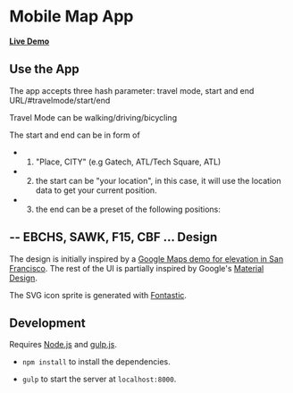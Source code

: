 Mobile Map App
=========

__[Live Demo]__

Use the App
-----

The app accepts three hash parameter: travel mode, start and end
URL/#travelmode/start/end

Travel Mode can be walking/driving/bicycling

The start and end can be in form of 
- 1. "Place, CITY" (e.g Gatech, ATL/Tech Square, ATL)
- 2. the start can be "your location", in this case, it will use the location data to get your current position.
- 3. the end can be a preset of the following positions:
 
-- EBCHS, SAWK, F15, CBF ...
Design
------

The design is initially inspired by a [Google Maps demo for elevation in San Francisco](https://embed-dot-more-than-a-map.appspot.com/demos/routing/elevation). The rest of the UI is partially inspired by Google's [Material Design](https://www.google.com/design/spec/material-design/introduction.html).

The SVG icon sprite is generated with [Fontastic](http://fontastic.me/).

Development
-----------

Requires [Node.js](http://nodejs.org/) and [gulp.js](http://gulpjs.com/).

- `npm install` to install the dependencies.
- `gulp` to start the server at `localhost:8000`.

   [Live Demo]: <http://52.24.114.125:3000/>
   [Live Demo]: <http://kjhuang.com/webmap/#walking/your location/tech square, atl/>
